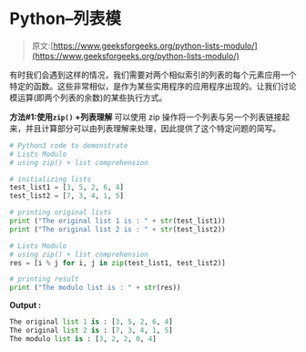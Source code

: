 # Python–列表模

> 原文:[https://www.geeksforgeeks.org/python-lists-modulo/](https://www.geeksforgeeks.org/python-lists-modulo/)

有时我们会遇到这样的情况，我们需要对两个相似索引的列表的每个元素应用一个特定的函数。这些非常相似，是作为某些实用程序的应用程序出现的。让我们讨论模运算(即两个列表的余数)的某些执行方式。

**方法#1:使用`zip()` +列表理解**
可以使用 zip 操作将一个列表与另一个列表链接起来，并且计算部分可以由列表理解来处理，因此提供了这个特定问题的简写。

```py
# Python3 code to demonstrate 
# Lists Modulo
# using zip() + list comprehension

# initializing lists 
test_list1 = [3, 5, 2, 6, 4]
test_list2 = [7, 3, 4, 1, 5]

# printing original lists 
print ("The original list 1 is : " + str(test_list1))
print ("The original list 2 is : " + str(test_list2))

# Lists Modulo
# using zip() + list comprehension
res = [i % j for i, j in zip(test_list1, test_list2)]

# printing result
print ("The modulo list is : " + str(res))
```

**Output :**

```py
The original list 1 is : [3, 5, 2, 6, 4]
The original list 2 is : [7, 3, 4, 1, 5]
The modulo list is : [3, 2, 2, 0, 4]

```